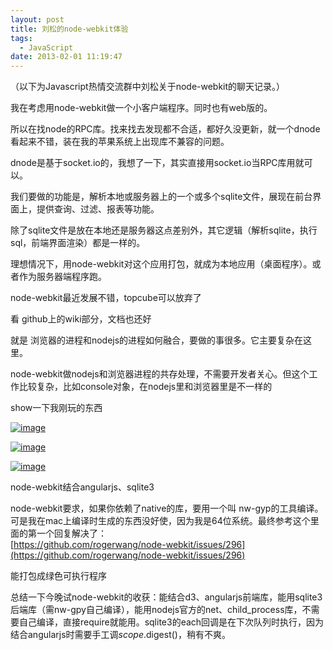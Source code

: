```yaml
---
layout: post
title: 刘松的node-webkit体验
tags:
  - JavaScript
date: 2013-02-01 11:19:47
---
```


（以下为Javascript热情交流群中刘松关于node-webkit的聊天记录。）

我在考虑用node-webkit做一个小客户端程序。同时也有web版的。

所以在找node的RPC库。找来找去发现都不合适，都好久没更新，就一个dnode看起来不错，装在我的苹果系统上出现库不兼容的问题。

dnode是基于socket.io的，我想了一下，其实直接用socket.io当RPC库用就可以。

我们要做的功能是，解析本地或服务器上的一个或多个sqlite文件，展现在前台界面上，提供查询、过滤、报表等功能。

除了sqlite文件是放在本地还是服务器这点差别外，其它逻辑（解析sqlite，执行sql，前端界面渲染）都是一样的。

理想情况下，用node-webkit对这个应用打包，就成为本地应用（桌面程序）。或者作为服务器端程序跑。

node-webkit最近发展不错，topcube可以放弃了

看 github上的wiki部分，文档也还好

就是 浏览器的进程和nodejs的进程如何融合，要做的事很多。它主要复杂在这里。

node-webkit做nodejs和浏览器进程的共存处理，不需要开发者关心。但这个工作比较复杂，比如console对象，在nodejs里和浏览器里是不一样的

show一下我刚玩的东西

[![image](http://freewind.me/wp-content/uploads/2013/02/image_thumb.png "image")](http://freewind.me/wp-content/uploads/2013/02/image.png)

[![image](http://freewind.me/wp-content/uploads/2013/02/image_thumb1.png "image")](http://freewind.me/wp-content/uploads/2013/02/image1.png)

[![image](http://freewind.me/wp-content/uploads/2013/02/image_thumb2.png "image")](http://freewind.me/wp-content/uploads/2013/02/image2.png)

node-webkit结合angularjs、sqlite3

node-webkit要求，如果你依赖了native的库，要用一个叫 nw-gyp的工具编译。可是我在mac上编译时生成的东西没好使，因为我是64位系统。最终参考这个里面的第一个回复解决了：   
[https://github.com/rogerwang/node-webkit/issues/296](https://github.com/rogerwang/node-webkit/issues/296)

能打包成绿色可执行程序

总结一下今晚试node-webkit的收获：能结合d3、angularjs前端库，能用sqlite3后端库（需nw-gpy自己编译），能用nodejs官方的net、child_process库，不需要自己编译，直接require就能用。sqlite3的each回调是在下次队列时执行，因为结合angularjs时需要手工调$scope.$digest()，稍有不爽。
